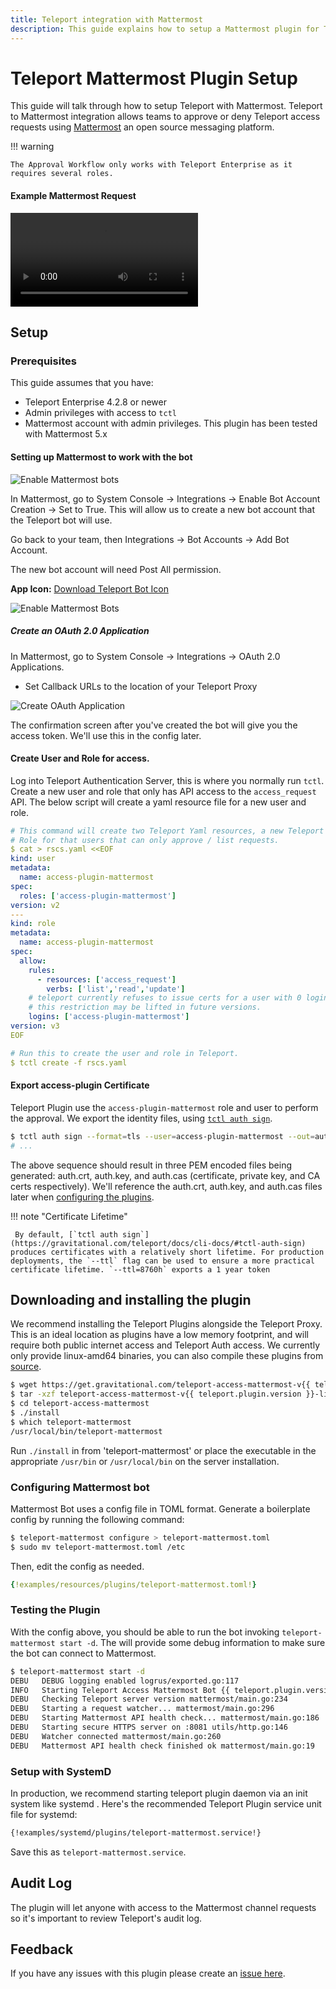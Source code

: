 ```yaml
---
title: Teleport integration with Mattermost
description: This guide explains how to setup a Mattermost plugin for Teleport for privilege elevation approvals.
---
```


# Teleport Mattermost Plugin Setup

This guide will talk through how to setup Teleport with Mattermost. Teleport to
Mattermost integration allows teams to approve or deny Teleport access requests
using [Mattermost](https://mattermost.com/) an open source messaging platform.

!!! warning

    The Approval Workflow only works with Teleport Enterprise as it requires several roles.

#### Example Mattermost Request

<video controls />
  <source src="../../../img/enterprise/plugins/mattermost/mattermost.mp4" type="video/mp4" />
  <source src="../../../img/enterprise/plugins/mattermost/mattermost.webm" type="video/webm" />
Your browser does not support the video tag.
</video>

## Setup
### Prerequisites
This guide assumes that you have:

* Teleport Enterprise 4.2.8 or newer
* Admin privileges with access to `tctl`
* Mattermost account with admin privileges. This plugin has been tested with Mattermost 5.x

#### Setting up Mattermost to work with the bot

![Enable Mattermost bots](../../img/enterprise/plugins/mattermost/mattermost_admin_console_integrations_bot_accounts.png)

In Mattermost, go to System Console → Integrations → Enable Bot Account Creation → Set to True.
This will allow us to create a new bot account that the Teleport bot will use.

Go back to your team, then Integrations → Bot Accounts → Add Bot Account.

The new bot account will need Post All permission.

**App Icon:** <a href="https://gravitational.com/teleport/docs/img/enterprise/plugins/teleport_bot@2x.png" download>Download Teleport Bot Icon</a>

![Enable Mattermost Bots](../../img/enterprise/plugins/mattermost/mattermost_bot.png)

##### Create an OAuth 2.0 Application
In Mattermost, go to System Console → Integrations → OAuth 2.0 Applications.

- Set Callback URLs to the location of your Teleport Proxy

![Create OAuth Application](../../img/enterprise/plugins/mattermost/mattermost_OAuth_token.png)

The confirmation screen after you've created the bot will give you the access token.
We'll use this in the config later.

#### Create User and Role for access.
Log into Teleport Authentication Server, this is where you normally run `tctl`. Create a
new user and role that only has API access to the `access_request` API. The below script
will create a yaml resource file for a new user and role.

```yaml
# This command will create two Teleport Yaml resources, a new Teleport user and a
# Role for that users that can only approve / list requests.
$ cat > rscs.yaml <<EOF
kind: user
metadata:
  name: access-plugin-mattermost
spec:
  roles: ['access-plugin-mattermost']
version: v2
---
kind: role
metadata:
  name: access-plugin-mattermost
spec:
  allow:
    rules:
      - resources: ['access_request']
        verbs: ['list','read','update']
    # teleport currently refuses to issue certs for a user with 0 logins,
    # this restriction may be lifted in future versions.
    logins: ['access-plugin-mattermost']
version: v3
EOF

# Run this to create the user and role in Teleport.
$ tctl create -f rscs.yaml
```

#### Export access-plugin Certificate
Teleport Plugin use the `access-plugin-mattermost` role and user to perform the approval. We export the identity files, using [`tctl auth sign`](https://gravitational.com/teleport/docs/cli-docs/#tctl-auth-sign).

```bash
$ tctl auth sign --format=tls --user=access-plugin-mattermost --out=auth --ttl=8760h
# ...
```

The above sequence should result in three PEM encoded files being generated: auth.crt, auth.key, and auth.cas (certificate, private key, and CA certs respectively).  We'll reference the auth.crt, auth.key, and auth.cas files later when [configuring the plugins](#configuring-mattermost-bot).

!!! note "Certificate Lifetime"

     By default, [`tctl auth sign`](https://gravitational.com/teleport/docs/cli-docs/#tctl-auth-sign) produces certificates with a relatively short lifetime. For production deployments, the `--ttl` flag can be used to ensure a more practical certificate lifetime. `--ttl=8760h` exports a 1 year token

## Downloading and installing the plugin
We recommend installing the Teleport Plugins alongside the Teleport Proxy. This is an ideal
location as plugins have a low memory footprint, and will require both public internet access
and Teleport Auth access.  We currently only provide linux-amd64 binaries, you can also
compile these plugins from [source](https://github.com/gravitational/teleport-plugins/tree/master/access/mattermost).

```bash
$ wget https://get.gravitational.com/teleport-access-mattermost-v{{ teleport.plugin.version }}-linux-amd64-bin.tar.gz
$ tar -xzf teleport-access-mattermost-v{{ teleport.plugin.version }}-linux-amd64-bin.tar.gz
$ cd teleport-access-mattermost
$ ./install
$ which teleport-mattermost
/usr/local/bin/teleport-mattermost
```

Run `./install` in from 'teleport-mattermost' or place the executable in the appropriate `/usr/bin` or `/usr/local/bin` on the server installation.

### Configuring Mattermost bot
Mattermost Bot uses a config file in TOML format. Generate a boilerplate config by
running the following command:

```bash
$ teleport-mattermost configure > teleport-mattermost.toml
$ sudo mv teleport-mattermost.toml /etc
```

Then, edit the config as needed.

```yaml
{!examples/resources/plugins/teleport-mattermost.toml!}
```

### Testing the Plugin

With the config above, you should be able to run the bot invoking
`teleport-mattermost start -d`. The will provide some debug information to make sure
the bot can connect to Mattermost.

```bash
$ teleport-mattermost start -d
DEBU   DEBUG logging enabled logrus/exported.go:117
INFO   Starting Teleport Access Mattermost Bot {{ teleport.plugin.version }}-dev.1: mattermost/main.go:140
DEBU   Checking Teleport server version mattermost/main.go:234
DEBU   Starting a request watcher... mattermost/main.go:296
DEBU   Starting Mattermost API health check... mattermost/main.go:186
DEBU   Starting secure HTTPS server on :8081 utils/http.go:146
DEBU   Watcher connected mattermost/main.go:260
DEBU   Mattermost API health check finished ok mattermost/main.go:19
```

### Setup with SystemD
In production, we recommend starting teleport plugin daemon via an init system like systemd . Here's the recommended Teleport Plugin service unit file for systemd:

```bash
{!examples/systemd/plugins/teleport-mattermost.service!}
```
Save this as `teleport-mattermost.service`.

## Audit Log
The plugin will let anyone with access to the Mattermost channel requests so it's
important to review Teleport's audit log.

## Feedback
If you have any issues with this plugin please create an [issue here](https://github.com/gravitational/teleport-plugins/issues/new).
